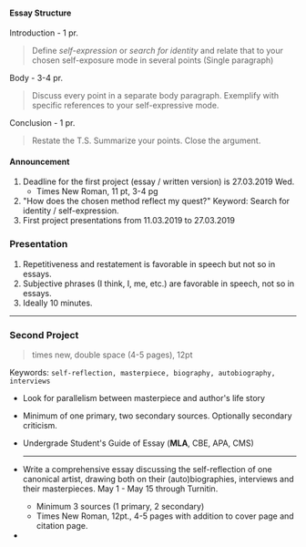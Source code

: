 #### Essay Structure

Introduction - 1 pr.

> Define _self-expression_ or _search for identity_ and relate that to your chosen self-exposure mode in several points (Single paragraph)

Body - 3-4 pr.

> Discuss every point in a separate body paragraph. Exemplify with specific references to your self-expressive mode.

Conclusion - 1 pr.

> Restate the T.S. Summarize your points. Close the argument.



#### Announcement

1. Deadline for the first project (essay / written version) is 27.03.2019 Wed.
   - Times New Roman, 11 pt, 3-4 pg
2. "How does the chosen method reflect my quest?"  Keyword: Search for identity / self-expression.
3. First project presentations from 11.03.2019 to 27.03.2019



### Presentation

1. Repetitiveness and restatement is favorable in speech but not so in essays.
2. Subjective phrases (I think, I, me, etc.) are favorable in speech, not so in essays.
3. Ideally 10 minutes.

---

### Second Project

> times new, double space (4-5 pages), 12pt

Keywords: `self-reflection, masterpiece, biography, autobiography, interviews`

- Look for parallelism between masterpiece and author's life story

- Minimum of one primary, two secondary sources. Optionally secondary criticism.

- Undergrade Student's Guide of Essay (**MLA**, CBE, APA, CMS)

  ---

- Write a comprehensive essay discussing the self-reflection of one canonical artist, drawing both on their (auto)biographies, interviews and their masterpieces. May 1 - May 15 through Turnitin.

  - Minimum 3 sources (1 primary, 2 secondary)
  - Times New Roman, 12pt., 4-5 pages with addition to cover page and citation page.

- 